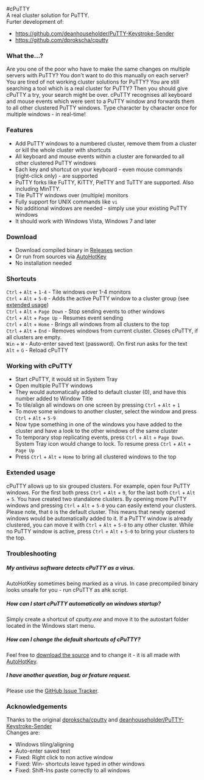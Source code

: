 #cPuTTY  
A real cluster solution for PuTTY.  
Furter development of:
- https://github.com/deanhouseholder/PuTTY-Keystroke-Sender
- https://github.com/dprokscha/cputty

### What the...?
Are you one of the poor who have to make the same changes on multiple servers with PuTTY? You don't want to do this manually on each server? You are tired of not working cluster solutions for PuTTY? You are still searching a tool which is a real cluster for PuTTY? Then you should give cPuTTY a try, your search might be over. cPuTTY recognises all keyboard and mouse events which were sent to a PuTTY window and forwards them to all other clustered PuTTY windows. Type character by character once for multiple windows - in real-time!

### Features
* Add PuTTY windows to a numbered cluster, remove them from a cluster or kill the whole cluster with shortcuts
* All keyboard and mouse events within a cluster are forwarded to all other clustered PuTTY windows
* Each key and shortcut on your keyboard - even mouse commands (right-click only) - are supported
* PuTTY forks like FuTTY, KiTTY, PieTTY and TuTTY are supported. Also including MinTTY.
* Tile PuTTY windows over (multiple) monitors
* Fully support for UNIX commands like ``vi``
* No additional windows are needed - simply use your existing PuTTY windows
* It should work with Windows Vista, Windows 7 and later

### Download
* Download compiled binary in [Releases](https://github.com/sepich/cputty/releases) section
* Or run from sources via [AutoHotKey](https://github.com/Lexikos/AutoHotkey_L)
* No installation needed

### Shortcuts
``Ctrl`` + ``Alt`` + ``1-4`` - Tile windows over 1-4 monitors  
``Ctrl`` + ``Alt`` + ``5-0`` - Adds the active PuTTY window to a cluster group (see [extended usage](#extended-usage))  
``Ctrl`` + ``Alt`` + ``Page Down`` - Stop sending events to other windows  
``Ctrl`` + ``Alt`` + ``Page Up`` - Resumes event sending  
``Ctrl`` + ``Alt`` + ``Home`` - Brings all windows from all clusters to the top  
``Ctrl`` + ``Alt`` + ``End`` - Removes windows from current cluster. Closes cPuTTY, if all clusters are empty.  
``Win`` + ``W`` - Auto-enter saved text (password). On first run asks for the text  
``Alt`` + ``G`` - Reload cPuTTY

### Working with cPuTTY
* Start cPuTTY, it would sit in System Tray
* Open multiple PuTTY windows
* They would automatically added to default cluster (0), and have this number added to Window Title
* To tile/align all windows on one screen by pressing ``Ctrl`` + ``Alt`` + ``1``
* To move some windows to another cluster, select the window and press ``Ctrl`` + ``Alt`` + ``5-9``
* Now type something in one of the windows you have added to the cluster and have a look to the other windows of the same cluster
* To temporary stop replicating events, press  ``Ctrl`` + ``Alt`` + ``Page Down``. System Tray icon would change to lock. To resume press ``Ctrl`` + ``Alt`` + ``Page Up``
* Press ``Ctrl`` + ``Alt`` + ``Home`` to bring all clustered windows to the top

### Extended usage
cPuTTY allows up to six grouped clusters. For example, open four PuTTY windows. For the first both press ``Ctrl`` + ``Alt`` + ``9``, for the last both ``Ctrl`` + ``Alt`` + ``5``. You have created two standalone clusters. By opening more PuTTY windows and pressing ``Ctrl`` + ``Alt`` + ``5-0`` you can easily extend your clusters. Please note, that ``0`` is the default cluster. This means that newly opened windows would be automatically added to it. If a PuTTY window is already clustered, you can move it with ``Ctrl`` + ``Alt`` + ``5-0`` to any other cluster. While no PuTTY window is active, press ``Ctrl`` + ``Alt`` + ``5-0`` to bring your clusters to the top.

### Troubleshooting
##### My antivirus software detects cPuTTY as a virus.
AutoHotKey sometimes being marked as a virus. In case precompiled binary looks unsafe for you - run cPuTTY as ahk script.
##### How can I start cPuTTY automatically on windows startup?
Simply create a shortcut of *cputty.exe* and move it to the autostart folder located in the Windows start menu.
##### How can I change the default shortcuts of cPuTTY?
Feel free to [download the source](src/cputty.ahk) and to change it - it is all made with [AutoHotKey](https://github.com/Lexikos/AutoHotkey_L).
##### I have another question, bug or feature request.
Please use the [GitHub Issue Tracker](https://github.com/sepich/cputty/issues).

### Acknowledgements
Thanks to the original [dprokscha/cputty](https://github.com/dprokscha/cputty) and [deanhouseholder/PuTTY-Keystroke-Sender](https://github.com/deanhouseholder/PuTTY-Keystroke-Sender)  
Changes are:  
- Windows tiling/aligning
- Auto-enter saved text
- Fixed: Right click to non active window
- Fixed: Win-<x> shortcuts leave <x> typed in other windows
- Fixed: Shift-Ins paste correctly to all windows

